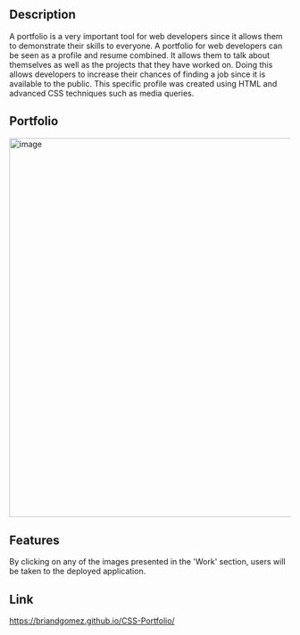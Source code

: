 ## Description
A portfolio is a very important tool for web developers since it allows them to demonstrate their skills to everyone. A portfolio for web developers can be seen as a profile and resume combined. It allows them to talk about themselves as well as the projects that they have worked on. Doing this allows developers to increase their chances of finding a job since it is available to the public. This specific profile was created using HTML and advanced CSS techniques such as media queries. 

## Portfolio
<img width="679" alt="image" src="https://user-images.githubusercontent.com/69539559/142710231-acea36ca-c91e-4165-84cd-205e61787675.png">


## Features 
By clicking on any of the images presented in the 'Work' section, users will be taken to the deployed application.
 
## Link
https://briandgomez.github.io/CSS-Portfolio/
